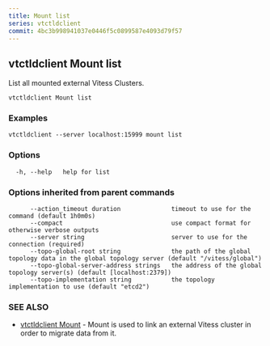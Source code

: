 ```yaml
---
title: Mount list
series: vtctldclient
commit: 4bc3b998941037e0446f5c0899587e4093d79f57
---
```

## vtctldclient Mount list

List all mounted external Vitess Clusters.

```
vtctldclient Mount list
```

### Examples

```
vtctldclient --server localhost:15999 mount list
```

### Options

```
  -h, --help   help for list
```

### Options inherited from parent commands

```
      --action_timeout duration              timeout to use for the command (default 1h0m0s)
      --compact                              use compact format for otherwise verbose outputs
      --server string                        server to use for the connection (required)
      --topo-global-root string              the path of the global topology data in the global topology server (default "/vitess/global")
      --topo-global-server-address strings   the address of the global topology server(s) (default [localhost:2379])
      --topo-implementation string           the topology implementation to use (default "etcd2")
```

### SEE ALSO

* [vtctldclient Mount](../)	 - Mount is used to link an external Vitess cluster in order to migrate data from it.

